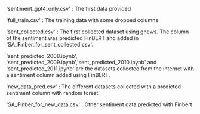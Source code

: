 'sentiment_gpt4_only.csv' : The first data provided

'full_train.csv' : The training data with some dropped columns

'sent_collected.csv' : The first collected dataset using gnews. The column of the sentiment was predicted FinBERT and added in 'SA_Finber_for_sent_collected.csv'.

'sent_predicted_2008.ipynb', 'sent_predicted_2009.ipynb','sent_predicted_2010.ipynb' and 'sent_predicted_2011.ipynb' are the datasets collected from the internet with a sentiment column added using FinBERT.

'new_data_pred.csv' : The different datasets collected with a predicted sentiment column with random forest. 

'SA_Finber_for_new_data.csv' : Other sentiment data predicted with Finbert
